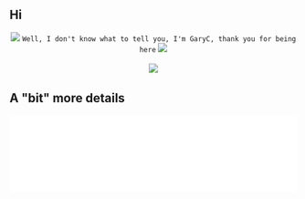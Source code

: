 ## Hi
<div align="center">
  <img height="30em" src="https://camo.githubusercontent.com/128842e1812bfaf3d42a421a0ce6f43e57563d107fdb5b314b62c4618a482a1f/68747470733a2f2f63646e2e646973636f72646170702e636f6d2f656d6f6a69732f3836323930303136383135323138363839312e6769663f763d31" /> <code>Well, I don't know what to tell you, I'm GaryC, thank you for being here</code> <img height="30em" src="https://camo.githubusercontent.com/128842e1812bfaf3d42a421a0ce6f43e57563d107fdb5b314b62c4618a482a1f/68747470733a2f2f63646e2e646973636f72646170702e636f6d2f656d6f6a69732f3836323930303136383135323138363839312e6769663f763d31" /> 
  <br>
  <br>
  <img height="180em" src="https://github-readme-stats.vercel.app/api?username=GaryCraft&show_icons=true&hide_border=true&count_private=true&include_all_commits=true&bg_color=45,8233ff,71e6ba&title_color=fff&text_color=fff&" />
  

</div>

## A "bit" more details
![GitHub Metrics](./github-metrics.svg)
<!--
**GaryCraft/GaryCraft** is a ✨ _special_ ✨ repository because its `README.md` (this file) appears on your GitHub profile.

Here are some ideas to get you started:

- 🔭 I’m currently working on ...
- 🌱 I’m currently learning ...
- 👯 I’m looking to collaborate on ...
- 🤔 I’m looking for help with ...
- 💬 Ask me about ...
- 📫 How to reach me: ...
- 😄 Pronouns: ...
- ⚡ Fun fact: ...
-->

